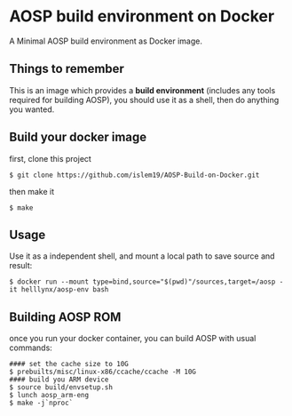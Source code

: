 # AOSP build environment on Docker

A Minimal AOSP build environment as Docker image.

## Things to remember

This is an image which provides a **build environment** (includes any tools required for building AOSP), you should use it as a shell, then do anything you wanted.

## Build your docker image 

first, clone this project

```shell
$ git clone https://github.com/islem19/AOSP-Build-on-Docker.git
```
then make it

```shell
$ make
```
## Usage

Use it as a independent shell, and mount a local path to save source and result:
```shell
$ docker run --mount type=bind,source="$(pwd)"/sources,target=/aosp -it helllynx/aosp-env bash
```


## Building AOSP ROM

once you run your docker container, you can build AOSP with usual commands:

```shell
#### set the cache size to 10G
$ prebuilts/misc/linux-x86/ccache/ccache -M 10G
#### build you ARM device
$ source build/envsetup.sh
$ lunch aosp_arm-eng
$ make -j`nproc`
```
